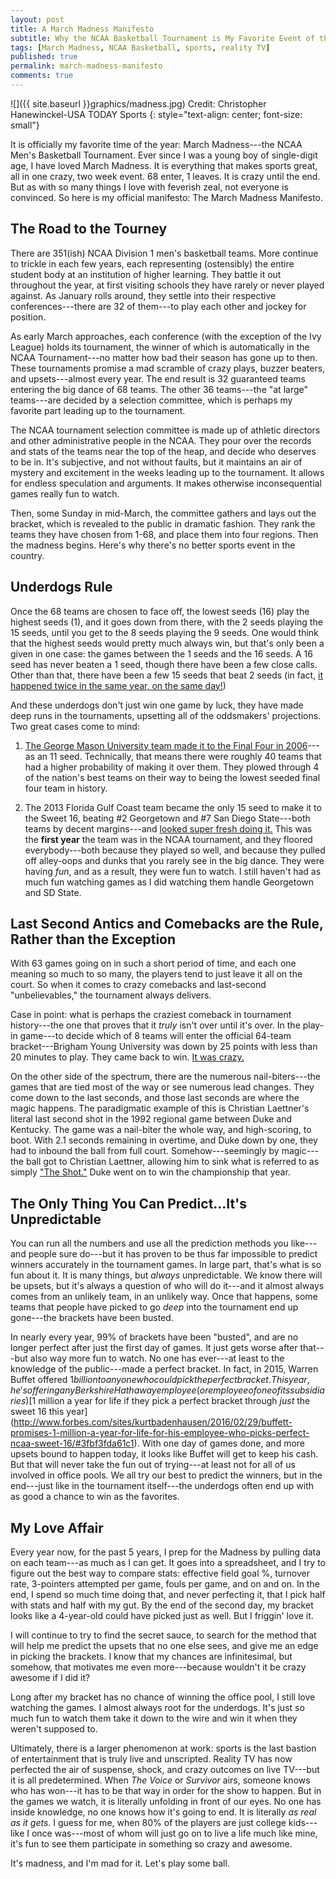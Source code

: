 ```yaml
---
layout: post
title: A March Madness Manifesto 
subtitle: Why the NCAA Basketball Tournament is My Favorite Event of the Year
tags: [March Madness, NCAA Basketball, sports, reality TV]
published: true
permalink: march-madness-manifesto 
comments: true
---
```


![]({{ site.baseurl }}graphics/madness.jpg)
Credit: Christopher Hanewinckel-USA TODAY Sports
{: style="text-align: center; font-size: small"}

It is officially my favorite time of the year: March Madness---the NCAA Men's Basketball Tournament. Ever since I was a young boy of single-digit age, I have loved March Madness. It is everything that makes sports great, all in one crazy, two week event. 68 enter, 1 leaves. It is crazy until the end. But as with so many things I love with feverish zeal, not everyone is convinced. So here is my official manifesto: The March Madness Manifesto. 

<!--more-->

## The Road to the Tourney

There are 351(ish) NCAA Division 1 men's basketball teams. More continue to trickle in each few years, each representing (ostensibly) the entire student body at an institution of higher learning. They battle it out throughout the year, at first visiting schools they have rarely or never played against. As January rolls around, they settle into their respective conferences---there are 32 of them---to play each other and jockey for position.

As early March approaches, each conference (with the exception of the Ivy League) holds its tournament, the winner of which is automatically in the NCAA Tournament---no matter how bad their season has gone up to then. These tournaments promise a mad scramble of crazy plays, buzzer beaters, and upsets---almost every year. The end result is 32 guaranteed teams entering the big dance of 68 teams. The other 36 teams---the "at large" teams---are decided by a selection committee, which is perhaps my favorite part leading up to the tournament. 

The NCAA tournament selection committee is made up of athletic directors and other administrative people in the NCAA. They pour over the records and stats of the teams near the top of the heap, and decide who deserves to be in. It's subjective, and not without faults, but it maintains an air of mystery and excitement in the weeks leading up to the tournament. It allows for endless speculation and arguments. It makes otherwise inconsequential games really fun to watch. 

Then, some Sunday in mid-March, the committee gathers and lays out the bracket, which is revealed to the public in dramatic fashion. They rank the teams they have chosen from 1-68, and place them into four regions. Then the madness begins. Here's why there's no better sports event in the country.


## Underdogs Rule

Once the 68 teams are chosen to face off, the lowest seeds (16) play the highest seeds (1), and it goes down from there, with the 2 seeds playing the 15 seeds, until you get to the 8 seeds playing the 9 seeds. One would think that the highest seeds would pretty much always win, but that's only been a given in one case: the games between the 1 seeds and the 16 seeds. A 16 seed has never beaten a 1 seed, though there have been a few close calls. Other than that, there have been a few 15 seeds that beat 2 seeds (in fact, [it happened twice in the same year, on the same day!](http://espn.go.com/mens-college-basketball/tournament/2012/story/_/id/7700367/2012-ncaa-tournament-friday-upsets-come-grand-historic-scale)) 

And these underdogs don't just win one game by luck, they have made deep runs in the tournaments, upsetting all of the oddsmakers' projections.  Two great cases come to mind:

1. [The George Mason University team made it to the Final Four in 2006](http://www.cbssports.com/collegebasketball/feature/25503108/mason-men )---as an 11 seed. Technically, that means there were roughly 40 teams that had a higher probability of making it over them. They plowed through 4 of the nation's best teams on their way to being the lowest seeded final four team in history. 

2. The 2013 Florida Gulf Coast team became the only 15 seed to make it to the Sweet 16, beating #2 Georgetown and #7 San Diego State---both teams by decent margins---and [looked super fresh doing it.](http://deadspin.com/the-lights-go-out-on-dunk-city-remembering-a-departed-463416448) This was the **first year** the team was in the NCAA tournament, and they floored everybody---both because they played so well, and because they pulled off alley-oops and dunks that you rarely see in the big dance. They were having *fun*, and as a result, they were fun to watch. I still haven't had as much fun watching games as I did watching them handle Georgetown and SD State.


## Last Second Antics and Comebacks are the Rule, Rather than the Exception

With 63 games going on in such a short period of time, and each one meaning so much to so many, the players tend to just leave it all on the court. So when it comes to crazy comebacks and last-second "unbelievables," the tournament always delivers.

Case in point: what is perhaps the craziest comeback in tournament history---the one that proves that it *truly* isn't over until it's over. In the play-in game---to decide which of 8 teams will enter the official 64-team bracket---Brigham Young University was down by 25 points with less than 20 minutes to play. They came back to win. [It was crazy.](http://espn.go.com/mens-college-basketball/recap?gameId=320730252)

On the other side of the spectrum, there are the numerous nail-biters---the games that are tied most of the way or see numerous lead changes. They come down to the last seconds, and those last seconds are where the magic happens. The paradigmatic example of this is Christian Laettner's literal last second shot in the 1992 regional game between Duke and Kentucky. The game was a nail-biter the whole way, and high-scoring, to boot. With 2.1 seconds remaining in overtime, and Duke down by one, they had to inbound the ball from full court. Somehow---seemingly by magic---the ball got to Christian Laettner, allowing him to sink what is referred to as simply ["The Shot."](https://www.youtube.com/watch?v=J3_IT622Sbc) Duke went on to win the championship that year.


## The Only Thing You Can Predict...It's Unpredictable

You can run all the numbers and use all the prediction methods you like---and people sure do---but it has proven to be thus far impossible to predict winners accurately in the tournament games. In large part, that's what is so fun about it. It is many things, but *always* unpredictable. We know there will be upsets, but it's always a question of who will do it---and it almost always comes from an unlikely team, in an unlikely way. Once that happens, some teams that people have picked to go *deep* into the tournament end up gone---the brackets have been busted.

In nearly every year, 99% of brackets have been "busted", and are no longer perfect after just the first day of games. It just gets worse after that---but also way more fun to watch. No one has ever---at least to the knowledge of the public---made a perfect bracket. In fact, in 2015, Warren Buffet offered $1 billion to anyone who could pick the perfect bracket. This year, he's offering any Berkshire Hathaway employee (or employee of one of its subsidiaries) [$1 million a year for life if they pick a perfect bracket through *just* the sweet 16 this year](http://www.forbes.com/sites/kurtbadenhausen/2016/02/29/buffett-promises-1-million-a-year-for-life-for-his-employee-who-picks-perfect-ncaa-sweet-16/#3fbf3fda61c1). With one day of games done, and more upsets bound to happen today, it looks like Buffet will get to keep his cash. But that will never take the fun out of trying---at least not for all of us involved in office pools. We all try our best to predict the winners, but in the end---just like in the tournament itself---the underdogs often end up with as good a chance to win as the favorites.


## My Love Affair

Every year now, for the past 5 years, I prep for the Madness by pulling data on each team---as much as I can get. It goes into a spreadsheet, and I try to figure out the best way to compare stats: effective field goal %, turnover rate, 3-pointers attempted per game, fouls per game, and on and on. In the end, I spend so much time doing that, and never perfecting it, that I pick half with stats and half with my gut. By the end of the second day, my bracket looks like a 4-year-old could have picked just as well. But I friggin' love it.

I will continue to try to find the secret sauce, to search for the method that will help me predict the upsets that no one else sees, and give me an edge in picking the brackets. I know that my chances are infinitesimal, but somehow, that motivates me even more---because wouldn't it be crazy awesome if I did it? 

Long after my bracket has no chance of winning the office pool, I still love watching the games. I almost always root for the underdogs. It's just so much fun to watch them take it down to the  wire and win it when they weren't supposed to. 

Ultimately, there is a larger phenomenon at work: sports is the last bastion of entertainment that is truly live and unscripted. Reality TV has now perfected the air of suspense, shock, and crazy outcomes on live TV---but it is all predetermined. When *The Voice* or *Survivor* airs, someone knows who has won---it has to be that way in order for the show to happen. But in the games we watch, it is literally unfolding in front of our eyes. No one has inside knowledge, no one knows how it's going to end. It is literally *as real as it gets*. I guess for me, when 80% of the players are just college kids---like I once was---most of whom will just go on to live a life much like mine, it's fun to see them participate in something so crazy and awesome.

It's madness, and I'm mad for it. Let's play some ball.



